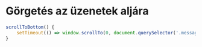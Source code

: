 # Görgetés az üzenetek aljára

```ts
scrollToBottom() {
    setTimeout(() => window.scrollTo(0, document.querySelector('.message-box')!.scrollHeight), 200);
}
```
